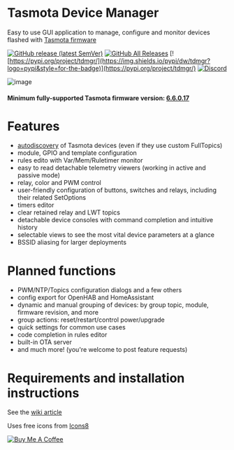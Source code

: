 # Tasmota Device Manager
Easy to use GUI application to manage, configure and monitor devices flashed with [Tasmota firmware](https://github.com/arendst/Tasmota)

[![GitHub release (latest SemVer)](https://img.shields.io/github/v/release/jziolkowski/tdm?style=for-the-badge)](https://github.com/jziolkowski/tdm/releases/latest)
[![GitHub All Releases](https://img.shields.io/github/downloads/jziolkowski/tdm/total?logo=github&style=for-the-badge)](https://github.com/jziolkowski/tdm/releases/latest)
[![https://pypi.org/project/tdmgr/](https://img.shields.io/pypi/dw/tdmgr?logo=pypi&style=for-the-badge)](https://pypi.org/project/tdmgr/)
[![Discord](https://img.shields.io/discord/545967340794413078?logo=discord&style=for-the-badge)](https://discord.gg/d9FgEp)

![image](https://user-images.githubusercontent.com/11555742/66050573-bf764900-e52d-11e9-8356-e3dbf4ef6205.png)

#### Minimum fully-supported Tasmota firmware version: [6.6.0.17](https://github.com/arendst/Tasmota/blob/development/tasmota/CHANGELOG.md#66017-20191009)

# Features

 - [autodiscovery](https://github.com/jziolkowski/tdm/wiki/Autodiscovery) of Tasmota devices (even if they use custom FullTopics)
 - module, GPIO and template configuration
 - rules edito with Var/Mem/Ruletimer monitor
 - easy to read detachable telemetry viewers (working in active and passive mode) 
 - relay, color and PWM control
 - user-friendly configuration of buttons, switches and relays, including their related SetOptions
 - timers editor
 - clear retained relay and LWT topics
 - detachable device consoles with command completion and intuitive history 
 - selectable views to see the most vital device parameters at a glance
 - BSSID aliasing for larger deployments

# Planned functions
  
 - PWM/NTP/Topics configuration dialogs and a few others
 - config export for OpenHAB and HomeAssistant
 - dynamic and manual grouping of devices: by group topic, module, firmware revision, and more
 - group actions: reset/restart/control power/upgrade
 - quick settings for common use cases
 - code completion in rules editor
 - built-in OTA server
 - and much more! (you're welcome to post feature requests)

# Requirements and installation instructions

See the [wiki article](https://github.com/jziolkowski/tdm/wiki/Prerequisites-installation-and-running)

Uses free icons from [Icons8](https://icons8.com)

<a href="https://www.buymeacoffee.com/eYmkLXO" target="_blank"><img src="https://bmc-cdn.nyc3.digitaloceanspaces.com/BMC-button-images/custom_images/orange_img.png" alt="Buy Me A Coffee" style="height: auto !important;width: auto !important;" ></a>
